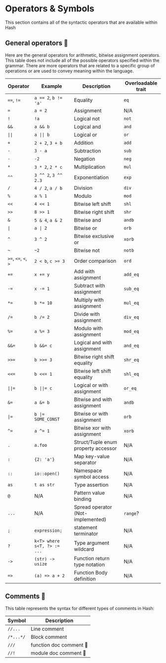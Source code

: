 # Operators & Symbols

This section contains all of the syntactic operators that are available within Hash

## General operators 🚧

Here are the general operators for arithmetic, bitwise assignment operators. This table does not include
all of the possible operators specified within the grammar. There are more operators that are related to
a specific group of operations or are used to convey meaning within the language.

| Operator             | Example              | Description                   | Overloadable trait |
|----------------------|----------------------|-------------------------------|--------------------|
| `==`, `!=`           | `a == 2`, `b != 'a'` | Equality                      | `eq`               |
| `=`                  | `a = 2`              | Assignment                    | N/A                |
| `!`                  | `!a`                 | Logical not                   | `not`              |
| `&&`                 | `a && b`            | Logical and                   | `and`              |
| <code>&#124;&#124;</code>               | <code>a  &#124;&#124; b</code>           | Logical or    | `or`               |
| `+`                  | `2 + 2`, `3 + b`     | Addition                      | `add`              |
| `-`                  | `3 - a`        | Subtraction | `sub`       |
| `-`                  | `-2`        | Negation | `neg`       |
| `*`                  | `3 * 2`, `2 * c`     | Multiplication                | `mul`              |
| `^^`                 | `3 ^^ 2`, `3 ^^ 2.3` | Exponentiation                | `exp`              |
| `/`                  | `4 / 2`, `a / b`     | Division                      | `div`              |
| `%`                  | `a % 1`              | Modulo                        | `mod`              |
| `<<`                 | `4 << 1`             | Bitwise left shift            | `shl`              |
| `>>`                 | `8 >> 1`             | Bitwise right shift           | `shr`              |
| `&`                  | `5 & 4`, `a & 2`     | Bitwise and                   | `andb`             |
| <code>&#124;</code>                 | <code>a  &#124; 2</code>             | Bitwise or                    | `orb`              |
| `^`                  | `3 ^ 2`              | Bitwise exclusive or          | `xorb`             |
| `~`                  | `~2`                 | Bitwise not                   | `notb`             |
| `>=`, `<=`, `<`, `>` | `2 < b`, `c >= 3`    | Order comparison              | `ord`              |
| `+=`                 | `x += y`             | Add with assignment           | `add_eq`              |
| `-=`                 | `x -= 1`             | Subtract with assignment      | `sub_eq`              |
| `*=`                 | `b *= 10`            | Multiply with assignment      | `mul_eq`              |
| `/=`                 | `b /= 2`             | Divide with assignment        | `div_eq`              |
| `%=`                 | `a %= 3`             | Modulo with assignment        | `mod_eq`              |
| `&&=`                | `b &&= c`            | Logical and with assignment   | `and_eq`              |
| `>>=`                | `b >>= 3`            | Bitwise right shift equality  | `shr_eq`              |
| `<<=`                | `b <<= 1`            | Bitwise left shift equality   | `shl_eq`              |
| <code>&#124;&#124;=</code>              | <code>b &#124;&#124;= c</code>          | Logical or with assignment    | `or_eq`               |
| `&=`                 | `a &= b`             | Bitwise and with assignment   | `andb`             |
| <code>&#124;=</code>                | <code>b  &#124;= SOME_CONST</code>   | Bitwise or with assignment    | `orb`              |
| `^=`                 | `a ^= 1`             | Bitwise xor with assignment   | `xorb`             |
| `.`  	| `a.foo`   	| Struct/Tuple enum property accessor 	| N/A 	|
| `:`  	| `{2: 'a'}`         	| Map key-value separator             	| N/A 	|
| `::` 	| `io::open()`       	| Namespace symbol access             	| N/A 	|
| `as` 	| `t as str`         	| Type assertion                      	| N/A 	|
| `@` 	| N/A              	| Pattern value binding   	| N/A 	|
| `...` 	| N/A                	| Spread operator (Not-implemented)   	| `range`? 	|
| `;` 	| `expression;`              	| statement terminator   	| N/A 	|
| `?` 	| `k<T> where s<T, ?> := ...`              	| Type argument wildcard   	| N/A 	|
| `->`                 | `(str) -> usize`     | Function return type notation | N/A                |
| `=>`                 | `(a) => a + 2`       | Function Body definition      | N/A                |

## Comments 🚧

This table represents the syntax for different types of comments in Hash:

| Symbol    | Description                 |
|-----------|-----------------------------|
| `//...`   | Line comment                |
| `/*...*/` | Block comment               |
| `///`     | function doc comment    🚧  |
| `//!`     | module doc comment      🚧  |
